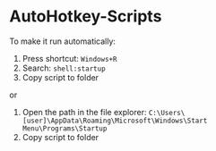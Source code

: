 # AutoHotkey-Scripts


To make it run automatically:
1. Press shortcut: ```Windows+R ```
2. Search: ```shell:startup ```
3. Copy script to folder

or

1. Open the path in the file explorer: ```C:\Users\[user]\AppData\Roaming\Microsoft\Windows\Start Menu\Programs\Startup```
3. Copy script to folder
